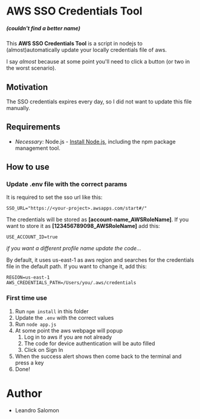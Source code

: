 # AWS SSO Credentials Tool
##### (couldn't find a better name)

This **AWS SSO Credentials Tool** is a script in nodejs to (almost)automatically update your locally credentials file of aws.

I say _almost_ because at some point you'll need to click a button (or two in the worst scenario).

## Motivation
The SSO credentials expires every day, so I did not want to update this file manually. 

## Requirements
* *Necessary:* Node.js - [Install Node.js](https://nodejs.org/en/), including the npm package management tool.

## How to use

### Update .env file with the correct params
It is required to set the sso url like this:
```shell
SSO_URL="https://<your-project>.awsapps.com/start#/"
```

The credentials will be stored as __[account-name_AWSRoleName]__.
If you want to store it as __[123456789098_AWSRoleName]__ add this:
```shell
USE_ACCOUNT_ID=true
````
_if you want a different profile name update the code..._

By default, it uses us-east-1 as aws region and searches for the credentials file in the default path.
If you want to change it, add this:
```shell
REGION=us-east-1
AWS_CREDENTIALS_PATH=/Users/you/.aws/credentials
```

### First time use
1. Run `npm install` in this folder
2. Update the `.env` with the correct values
3. Run `node app.js`
4. At some point the aws webpage will popup
    1. Log in to aws if you are not already
    2. The code for device authentication will be auto filled
    3. Click on Sign In
5. When the success alert shows then come back to the terminal and press a key
6. Done!

# Author
* Leandro Salomon





